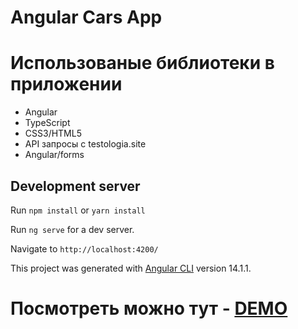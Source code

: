 # Angular Cars App

# Использованые библиотеки в приложении
- Angular 
- TypeScript
- CSS3/HTML5
- API запросы с testologia.site
- Angular/forms


## Development server

Run `npm install` or `yarn install`

Run `ng serve` for a dev server. 

Navigate to `http://localhost:4200/`

This project was generated with [Angular CLI](https://github.com/angular/angular-cli) version 14.1.1.

# Посмотреть можно тут - [DEMO](https://radugadj.github.io/cars-hw/)
